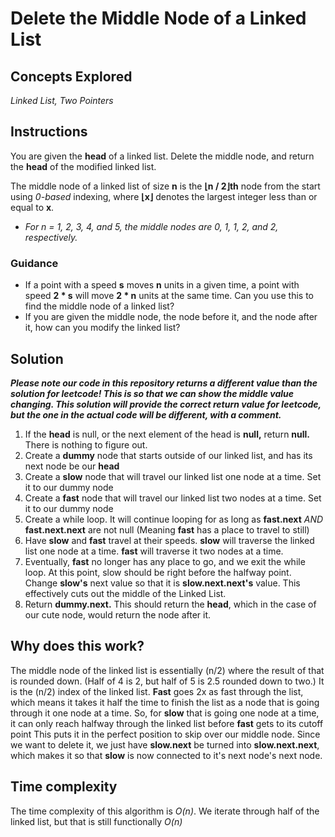 # Delete the Middle Node of a Linked List

## Concepts Explored
_Linked List, Two Pointers_

## Instructions
You are given the **head** of a linked list. Delete the middle node, and return the **head** of the modified linked list.

The middle node of a linked list of size **n** is the **⌊n / 2⌋th** node from the start using _0-based_ indexing, where **⌊x⌋** denotes the largest integer less than or equal to **x**.

- _For n = 1, 2, 3, 4, and 5, the middle nodes are 0, 1, 1, 2, and 2, respectively._

### Guidance
- If a point with a speed **s** moves **n** units in a given time, a point with speed **2 * s** will move **2 * n** units at the same time. Can you use this to find the middle node of a linked list?
- If you are given the middle node, the node before it, and the node after it, how can you modify the linked list?

## Solution
**_Please note our code in this repository returns a different value than the solution for leetcode! This is so that we can show the middle value changing. This solution will provide the correct return value for leetcode, but the one in the actual code will be different, with a comment._**
1. If the **head** is null, or the next element of the head is **null,** return **null.** There is nothing to figure out.
2. Create a **dummy** node that starts outside of our linked list, and has its next node be our **head**
3. Create a **slow** node that will travel our linked list one node at a time. Set it to our dummy node
4. Create a **fast** node that will travel our linked list two nodes at a time. Set it to our dummy node
5. Create a while loop. It will continue looping for as long as **fast.next** _AND_ **fast.next.next** are not null (Meaning **fast** has a place to travel to still)
6. Have **slow** and **fast** travel at their speeds. **slow** will traverse the linked list one node at a time. **fast** will traverse it two nodes at a time.
7. Eventually, **fast** no longer has any place to go, and we exit the while loop. At this point, slow should be right before the halfway point. Change **slow's** next value so that it is **slow.next.next's** value. This effectively cuts out the middle of the Linked List.
8. Return **dummy.next.** This should return the **head**, which in the case of our cute node, would return the node after it.

## Why does this work?
The middle node of the linked list is essentially (n/2) where the result of that is rounded down. (Half of 4 is 2, but half of 5 is 2.5 rounded down to two.) It is the (n/2) index of the linked list. **Fast** goes 2x as fast through the list, which means it takes it half the time to finish the list as a node that is going through it one node at a time. So, for **slow** that is going one node at a time, it can only reach halfway through the linked list before **fast** gets to its cutoff point This puts it in the perfect position to skip over our middle node. Since we want to delete it, we just have **slow.next** be turned into **slow.next.next**, which makes it so that **slow** is now connected to it's next node's next node.

## Time complexity
The time complexity of this algorithm is _O(n)_. We iterate through half of the linked list, but that is still functionally _O(n)_
